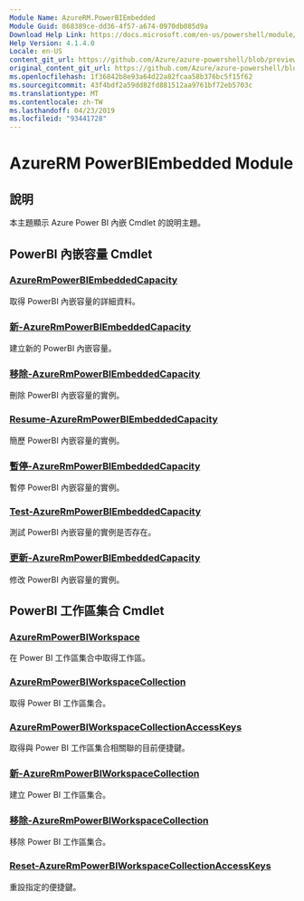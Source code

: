 ```yaml
---
Module Name: AzureRM.PowerBIEmbedded
Module Guid: 868389ce-dd36-4f57-a674-0970db085d9a
Download Help Link: https://docs.microsoft.com/en-us/powershell/module/azurerm.powerbiembedded
Help Version: 4.1.4.0
Locale: en-US
content_git_url: https://github.com/Azure/azure-powershell/blob/preview/src/ResourceManager/PowerBIEmbedded/Commands.Management.PowerBIEmbedded/help/AzureRM.PowerBIEmbedded.md
original_content_git_url: https://github.com/Azure/azure-powershell/blob/preview/src/ResourceManager/PowerBIEmbedded/Commands.Management.PowerBIEmbedded/help/AzureRM.PowerBIEmbedded.md
ms.openlocfilehash: 1f36842b8e93a64d22a82fcaa58b376bc5f15f62
ms.sourcegitcommit: 43f4bdf2a59dd82fd881512aa9761bf72eb5703c
ms.translationtype: MT
ms.contentlocale: zh-TW
ms.lasthandoff: 04/23/2019
ms.locfileid: "93441728"
---
```

# AzureRM PowerBIEmbedded Module
## 說明
本主題顯示 Azure Power BI 內嵌 Cmdlet 的說明主題。

## PowerBI 內嵌容量 Cmdlet
### [AzureRmPowerBIEmbeddedCapacity](Get-AzureRmPowerBIEmbeddedCapacity.md)
取得 PowerBI 內嵌容量的詳細資料。

### [新-AzureRmPowerBIEmbeddedCapacity](New-AzureRmPowerBIEmbeddedCapacity.md)
建立新的 PowerBI 內嵌容量。

### [移除-AzureRmPowerBIEmbeddedCapacity](Remove-AzureRmPowerBIEmbeddedCapacity.md)
刪除 PowerBI 內嵌容量的實例。

### [Resume-AzureRmPowerBIEmbeddedCapacity](Resume-AzureRmPowerBIEmbeddedCapacity.md)
簡歷 PowerBI 內嵌容量的實例。

### [暫停-AzureRmPowerBIEmbeddedCapacity](Suspend-AzureRmPowerBIEmbeddedCapacity.md)
暫停 PowerBI 內嵌容量的實例。

### [Test-AzureRmPowerBIEmbeddedCapacity](Test-AzureRmPowerBIEmbeddedCapacity.md)
測試 PowerBI 內嵌容量的實例是否存在。

### [更新-AzureRmPowerBIEmbeddedCapacity](Update-AzureRmPowerBIEmbeddedCapacity.md)
修改 PowerBI 內嵌容量的實例。


## PowerBI 工作區集合 Cmdlet
### [AzureRmPowerBIWorkspace](Get-AzureRmPowerBIWorkspace.md)
在 Power BI 工作區集合中取得工作區。

### [AzureRmPowerBIWorkspaceCollection](Get-AzureRmPowerBIWorkspaceCollection.md)
取得 Power BI 工作區集合。

### [AzureRmPowerBIWorkspaceCollectionAccessKeys](Get-AzureRmPowerBIWorkspaceCollectionAccessKeys.md)
取得與 Power BI 工作區集合相關聯的目前便捷鍵。

### [新-AzureRmPowerBIWorkspaceCollection](New-AzureRmPowerBIWorkspaceCollection.md)
建立 Power BI 工作區集合。

### [移除-AzureRmPowerBIWorkspaceCollection](Remove-AzureRmPowerBIWorkspaceCollection.md)
移除 Power BI 工作區集合。

### [Reset-AzureRmPowerBIWorkspaceCollectionAccessKeys](Reset-AzureRmPowerBIWorkspaceCollectionAccessKeys.md)
重設指定的便捷鍵。

